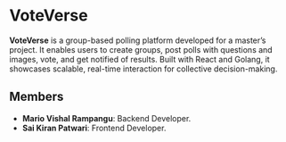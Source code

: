 # VoteVerse
**VoteVerse** is a group-based polling platform developed for a master’s project. It enables users to create groups, post polls with questions and images, vote, and get notified of results. Built with React and Golang, it showcases scalable, real-time interaction for collective decision-making.

## Members

- **Mario Vishal Rampangu**: Backend Developer.
- **Sai Kiran Patwari**: Frontend Developer.
